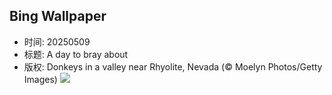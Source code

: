 ## Bing Wallpaper
- 时间: 20250509
- 标题: A day to bray about
- 版权: Donkeys in a valley near Rhyolite, Nevada (© Moelyn Photos/Getty Images)
![](https://cn.bing.com/th?id=OHR.RhyoliteDonkeys_EN-US6439068828_UHD.jpg&rf=LaDigue_UHD.jpg&pid=hp&w=3840&h=2160&rs=1&c=4)

